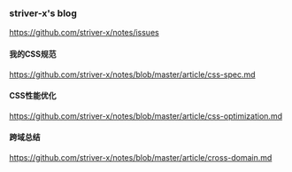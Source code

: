 ### striver-x's blog
https://github.com/striver-x/notes/issues

#### 我的CSS规范
https://github.com/striver-x/notes/blob/master/article/css-spec.md

#### CSS性能优化
https://github.com/striver-x/notes/blob/master/article/css-optimization.md

#### 跨域总结
https://github.com/striver-x/notes/blob/master/article/cross-domain.md
